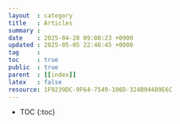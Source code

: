 ```yaml
---
layout  : category
title   : Articles
summary : 
date    : 2025-04-28 09:00:23 +0900
updated : 2025-05-05 22:46:45 +0900
tag     : 
toc     : true
public  : true
parent  : [[index]]
latex   : false
resource: 1F9239DC-9F64-7549-106D-324B94489E6C
---
```

* TOC
{:toc}

# 
